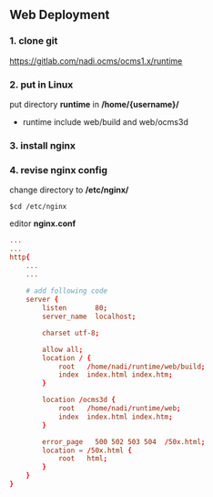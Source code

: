 ## Web Deployment 

### 1. clone git
https://gitlab.com/nadi.ocms/ocms1.x/runtime

### 2. put in Linux
put directory **runtime** in **/home/{username}/**

* runtime include web/build and web/ocms3d

### 3. install nginx

### 4. revise nginx config
change directory to **/etc/nginx/**
```linux
$cd /etc/nginx
```
editor **nginx.conf**
```conf
...
...
http{
    ...
    ...
    
    # add following code
    server {
        listen       80;
        server_name  localhost;

        charset utf-8;

        allow all;
        location / {
            root   /home/nadi/runtime/web/build;
            index  index.html index.htm;
        }

        location /ocms3d {
            root   /home/nadi/runtime/web;
            index  index.html index.htm;
        }

        error_page   500 502 503 504  /50x.html;
        location = /50x.html {
            root   html;
        }
    }
}
```
